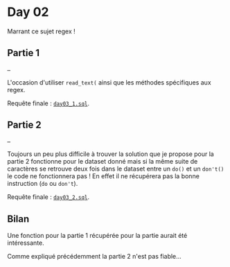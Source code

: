 # Day 02

Marrant ce sujet regex !

## Partie 1

```txt
…
```

L'occasion d'utiliser `read_text(` ainsi que les méthodes spécifiques aux regex.

Requête finale : [`day03_1.sql`](../payloads/day03_1.sql).

## Partie 2

```txt
…
```

Toujours un peu plus difficile à trouver la solution que je propose pour la partie 2 fonctionne pour le dataset donné
mais si la même suite de caractères se retrouve deux fois dans le dataset entre un `do()` et un `don't()` le code ne
fonctionnera pas ! En effet il ne récupérera pas la bonne instruction (`do` ou `don't`).

Requête finale : [`day03_2.sql`](../payloads/day03_2.sql).

## Bilan

Une fonction pour la partie 1 récupérée pour la partie aurait été intéressante.

Comme expliqué précédemment la partie 2 n'est pas fiable…
